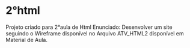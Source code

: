# 2°html
Projeto criado para 2°aula de Html
Enunciado: 
Desenvolver um site seguindo o Wireframe disponível no Arquivo ATV_HTML2 disponível em Material de Aula.
